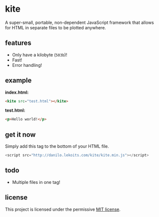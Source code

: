 # kite

A super-small, portable, non-dependent JavaScript framework that allows for HTML in separate files to be plotted anywhere.

## features

  * Only have a kilobyte (`503b`)!
  * Fast!
  * Error handling!

## example

**index.html:**
```html
<kite src="test.html"></kite>
```

**test.html:**
```html
<p>Hello world!</p>
```

## get it now

Simply add this tag to the bottom of your HTML file.

```js
<script src="http://danilo.lekoits.com/kite/kite.min.js"></script>
```

## todo

  * Multiple files in one tag!

## license

This project is licensed under the permissive [MIT license](https://raw.githubusercontent.com/danilolekovic/kite/master/LICENSE).
